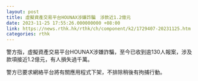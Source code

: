 ```yaml
---
layout: post
title: 虛擬資產交易平台HOUNAX涉嫌詐騙　涉款近1.2億元
date: 2023-11-25 17:55:26.000000000 +08:00
link: https://news.rthk.hk/rthk/ch/component/k2/1729407-20231125.htm
categories: rthk
---
```


警方指，虛擬資產交易平台HOUNAX涉嫌詐騙，至今已收到逾130人報案，涉及款項接近1.2億元，有人損失過千萬。

警方已要求網絡平台將有關應用程式下架，不排除稍後有拘捕行動。
